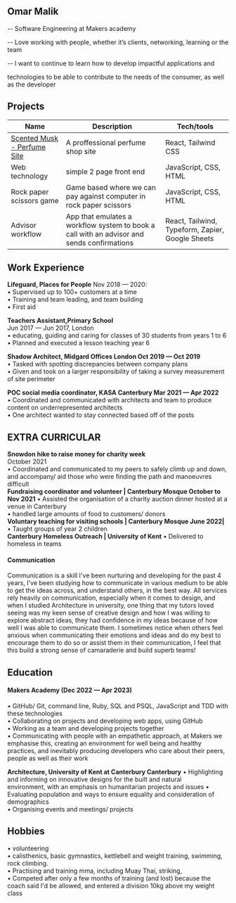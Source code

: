 ## Omar Malik

-- Software Engineering at Makers academy

-- Love working with people, whether it’s clients, networking, learning or the team

-- I want to continue to learn how to develop impactful applications and

technologies to be able to contribute to the needs of the consumer, as well as the developer

## Projects

| Name                         | Description       | Tech/tools        |
| ---------------------------- | ----------------- | ----------------- |
| [Scented Musk - Perfume Site]( https://scented-musk.vercel.app)  | A proffessional perfume shop site | React, Tailwind CSS |
| Web technology               | simple 2 page front end | JavaScript, CSS, HTML |
| Rock paper scissors game     | Game based where we can pay against computer in rock paper scissors | JavaScript, CSS, HTML |
| Advisor workflow             | App that emulates a workflow system to book a call with an advisor and sends confirmations | React, Tailwind, Typeform, Zapier, Google Sheets|


## Work Experience

 **Lifeguard, Places for People**
Nov 2018 — 2020:  
  •  Supervised up to 100+ customers at a time  
  •  Training and team leading, and team building  
  •  First aid

 **Teachers Assistant,Primary School**  
Jun 2017 — Jun 2017, London  
  •  educating, guiding and caring for classes of 30 students from years 1 to 6  
  •  Planned and executed a lesson teaching year 6  

 **Shadow Architect, Midgard Offices London Oct 2019 — Oct 2019**  
  •  Tasked with spotting discrepancies between company plans  
  •  Given and took on a larger responsibility of taking a survey measurement of site
perimeter


 **POC social media coordinator, KASA Canterbury Mar 2021 — Apr 2022**  
  •  Coordinated and communicated with architects and team to produce content on
underrepresented architects  
  •  One architect wanted to stay connected based off of the posts


## EXTRA CURRICULAR 
 **Snowdon hike to raise money for charity week**  
October 2021  
  •  Coordinated and communicated to my peers to safely climb up and down, and accompany/ aid those who were finding the path and manoeuvres difficult  
**Fundraising coordinator and volunteer | Canterbury Mosque October to Nov 2021**
  •  Assisted the organisation of a charity auction dinner hosted at a venue in Canterbury  
  •  handled large amounts of food to customers/ donors  
**Voluntary teaching for visiting schools | Canterbury Mosque June 2022|**
  •  Taught groups of year 2 children  
**Canterbury Homeless Outreach | University of Kent**
  •  Delivered to homeless in teams  

#### Communication
Communication is a skill I've been nurturing and developing for the past 4 years, I've been studying how to communicate in various medium to be able to get the ideas across, and understand others, in the best way. All services rely heavily on communication, especially when it comes to design, and when I studied Architecture in university, one thing that my tutors loved seeing was my keen sense of creative design and how I was willing to explore abstract ideas, they had confidence in my ideas because of how well I was able to communicate them. I sometimes notice when others feel anxious when communicating their emotions and ideas and do my best to encourage them to do so or assist them in their communication, I feel that this build a strong sense of camaraderie and build superb teams!


## Education

#### Makers Academy (Dec 2022 — Apr 2023)
  •  GitHub/ Git, command line, Ruby, SQL and PSQL, JavaScript and TDD with these technologies  
  •  Collaborating on projects and developing web apps, using GitHub  
  •  Working as a team and developing projects together  
  •  Communicating with people with an empathetic approach, at Makers we
emphasise this, creating an environment for well being and healthy practices, and inevitably producing developers who care about their peers, people as well as their work  

 **Architecture, University of Kent at Canterbury Canterbury**
  •  Highlighting and informing on innovative designs for the built and natural  
environment, with an emphasis on humanitarian projects and issues
  •  Evaluating population and ways to ensure equality and consideration of
demographics  
  •  Organising events and meetings/ projects  


## Hobbies
  • volunteering  
  • calisthenics, basic gymnastics, kettlebell and weight training,
swimming, rock climbing.  
  • Practising and training mma, including Muay Thai, striking,  
  • Competed after only a few months of training (and lost) because the coach said I'd be allowed, and entered a division 10kg above my weight class  

